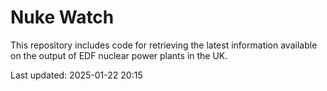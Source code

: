 # Nuke Watch

This repository includes code for retrieving the latest information available on the output of EDF nuclear power plants in the UK.

Last updated: 2025-01-22 20:15